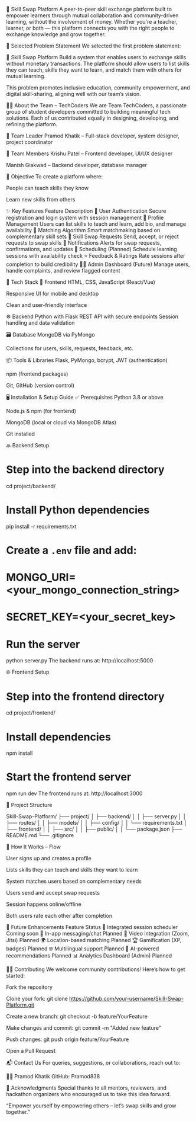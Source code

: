 🧠 Skill Swap Platform
A peer-to-peer skill exchange platform built to empower learners through mutual collaboration and community-driven learning, without the involvement of money. Whether you're a teacher, learner, or both — this platform connects you with the right people to exchange knowledge and grow together.

📌 Selected Problem Statement
We selected the first problem statement:

🔄 Skill Swap Platform
Build a system that enables users to exchange skills without monetary transactions. The platform should allow users to list skills they can teach, skills they want to learn, and match them with others for mutual learning.

This problem promotes inclusive education, community empowerment, and digital skill-sharing, aligning well with our team’s vision.

👨‍💻 About the Team – TechCoders
We are Team TechCoders, a passionate group of student developers committed to building meaningful tech solutions. Each of us contributed equally in designing, developing, and refining the platform.

👤 Team Leader
Pramod Khatik – Full-stack developer, system designer, project coordinator

👥 Team Members
Krishu Patel – Frontend developer, UI/UX designer

Manish Giakwad – Backend developer, database manager

🎯 Objective
To create a platform where:

People can teach skills they know

Learn new skills from others


✨ Key Features
Feature	Description
🔐 User Authentication	Secure registration and login system with session management
👤 Profile Management	Users can list skills to teach and learn, add bio, and manage availability
🧠 Matching Algorithm	Smart matchmaking based on complementary skill sets
🔁 Skill Swap Requests	Send, accept, or reject requests to swap skills
📩 Notifications	Alerts for swap requests, confirmations, and updates
📅 Scheduling (Planned)	Schedule learning sessions with availability check
⭐ Feedback & Ratings	Rate sessions after completion to build credibility
🧑‍💼 Admin Dashboard (Future)	Manage users, handle complaints, and review flagged content

🔧 Tech Stack
📱 Frontend
HTML, CSS, JavaScript (React/Vue)

Responsive UI for mobile and desktop

Clean and user-friendly interface

⚙️ Backend
Python with Flask
REST API with secure endpoints
Session handling and data validation

🗃️ Database
MongoDB via PyMongo

Collections for users, skills, requests, feedback, etc.

📦 Tools & Libraries
Flask, PyMongo, bcrypt, JWT (authentication)

npm (frontend packages)

Git, GitHub (version control)

🖥️ Installation & Setup Guide
✅ Prerequisites
Python 3.8 or above

Node.js & npm (for frontend)

MongoDB (local or cloud via MongoDB Atlas)

Git installed

🔙 Backend Setup

# Step into the backend directory
cd project/backend/

# Install Python dependencies
pip install -r requirements.txt

# Create a `.env` file and add:
# MONGO_URI=<your_mongo_connection_string>
# SECRET_KEY=<your_secret_key>

# Run the server
python server.py
The backend runs at: http://localhost:5000

🌐 Frontend Setup

# Step into the frontend directory
cd project/frontend/

# Install dependencies
npm install

# Start the frontend server
npm run dev
The frontend runs at: http://localhost:3000

📁 Project Structure

Skill-Swap-Platform/
├── project/
│   ├── backend/
│   │   ├── server.py
│   │   ├── routes/
│   │   ├── models/
│   │   ├── config/
│   │   └── requirements.txt
│   ├── frontend/
│   │   ├── src/
│   │   ├── public/
│   │   └── package.json
├── README.md
└── .gitignore

🧪 How It Works – Flow

User signs up and creates a profile

Lists skills they can teach and skills they want to learn

System matches users based on complementary needs

Users send and accept swap requests

Session happens online/offline

Both users rate each other after completion

🔮 Future Enhancements
Feature	Status
📅 Integrated session scheduler	Coming soon
💬 In-app messaging/chat	Planned
🎥 Video integration (Zoom, Jitsi)	Planned
🌍 Location-based matching	Planned
🏆 Gamification (XP, badges)	Planned
🌐 Multilingual support	Planned
🧠 AI-powered recommendations	Planned
📊 Analytics Dashboard (Admin)	Planned

🧑‍💻 Contributing
We welcome community contributions! Here’s how to get started:

Fork the repository

Clone your fork:
git clone https://github.com/your-username/Skill-Swap-Platform.git

Create a new branch:
git checkout -b feature/YourFeature

Make changes and commit:
git commit -m "Added new feature"

Push changes:
git push origin feature/YourFeature

Open a Pull Request


📬 Contact Us
For queries, suggestions, or collaborations, reach out to:

👨‍💼 Pramod Khatik
GitHub: Pramod838

🙌 Acknowledgments
Special thanks to all mentors, reviewers, and hackathon organizers who encouraged us to take this idea forward.

“Empower yourself by empowering others – let’s swap skills and grow together.”
